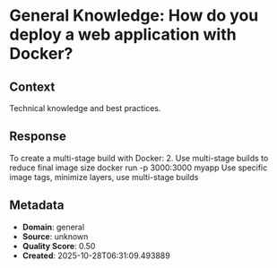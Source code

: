 # General Knowledge: How do you deploy a web application with Docker?

## Context
Technical knowledge and best practices.

## Response
To create a multi-stage build with Docker: 2. Use multi-stage builds to reduce final image size docker run -p 3000:3000 myapp Use specific image tags, minimize layers, use multi-stage builds

## Metadata
- **Domain**: general
- **Source**: unknown
- **Quality Score**: 0.50
- **Created**: 2025-10-28T06:31:09.493889